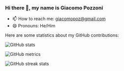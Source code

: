 ### Hi there 👋, my name is Giacomo Pozzoni

- 📫 How to reach me: giacomopoz@gmail.com 
- 😄 Pronouns: He/Him 

Here are some statistics about my GitHub contributions:

![GitHub stats](https://github-readme-stats.vercel.app/api?username=jackpoz&show_icons=true)  

![GitHub metrics](https://metrics.lecoq.io/jackpoz)  

![GitHub streak stats](https://github-readme-streak-stats.herokuapp.com/?user=jackpoz)  

